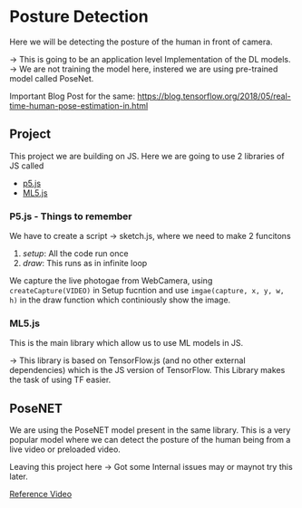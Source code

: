 # Posture Detection
Here we will be detecting the posture of the human in front of camera.

-> This is going to be an application level Implementation of the DL models.<br>
-> We are not training the model here, instered we are using pre-trained model called PoseNet.<br>

Important Blog Post for the same: https://blog.tensorflow.org/2018/05/real-time-human-pose-estimation-in.html

## Project 
This project we are building on JS. Here we are going to use 2 libraries of JS called
- [p5.js](https://p5js.org/tutorials/)
- [ML5.js](https://docs.ml5js.org/#/)

### P5.js - Things to remember
We have to create a script -> sketch.js, where we need to make 2 funcitons
1. *setup*: All the code run once
2. *draw*: This runs as in infinite loop

We capture the live photogae from WebCamera, using `createCapture(VIDEO)` in Setup fucntion and use `imgae(capture, x, y, w, h)` in the draw function which continiously show the image.

### ML5.js
This is the main library which allow us to use ML models in JS.

-> This library is based on TensorFlow.js (and no other external dependencies) which is the JS version of TensorFlow. This Library makes the task of using TF easier.

## PoseNET
We are using the PoseNET model present in the same library. This is a very popular model where we can detect the posture of the human being from a live video or preloaded video.


    
Leaving this project here -> Got some Internal issues may or maynot try this later. 

[Reference Video](https://www.youtube.com/watch?v=kRvIcdLhDtU&list=PLKnIA16_RmvY5eP91BGPa0vXUYmIdtfPQ&index=12)